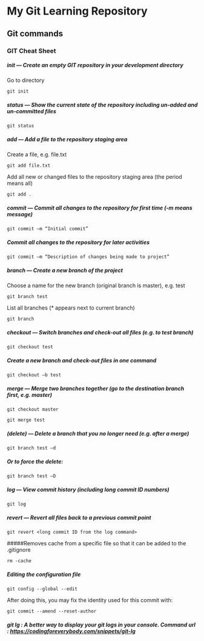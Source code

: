 # My Git Learning Repository 

## Git commands


### GIT Cheat Sheet

 

##### init — Create an empty GIT repository in your development directory

Go to directory

	git init
 

##### status — Show the current state of the repository including un-added and un-committed files

	git status
 

##### add — Add a file to the repository staging area

Create a file, e.g. file.txt

	git add file.txt

Add all new or changed files to the repository staging area (the period means all)

	git add .
 

##### commit — Commit all changes to the repository for first time (-m means message)

	git commit –m “Initial commit”

##### Commit all changes to the repository for later activities

	git commit –m “Description of changes being made to project”
 

##### branch — Create a new branch of the project

Choose a name for the new branch (original branch is master), e.g. test

	git branch test
	
List all branches (* appears next to current branch)

	git branch
 

##### checkout — Switch branches and check-out all files (e.g. to test branch)

	git checkout test

##### Create a new branch and check-out files in one command

	git checkout –b test
 

##### merge — Merge two branches together (go to the destination branch first, e.g. master)

	git checkout master
	
	git merge test
 

##### (delete) — Delete a branch that you no longer need (e.g. after a merge)

	git branch test –d

##### Or to force the delete:

	git branch test –D
 

##### log — View commit history (including long commit ID numbers)

	git log
 

##### revert — Revert all files back to a previous commit point

	git revert <long commit ID from the log command>


#####Removes cache from a specific file so that it can be added to the .gitignore

	rm -cache

##### Editing the configuration file

	git config --global --edit

After doing this, you may fix the identity used for this commit with:

    git commit --amend --reset-author
	
##### git lg : A better way to display your git logs in your console. Command url : https://codingforeverybody.com/snippets/git-lg	